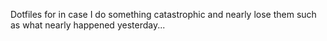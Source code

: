 Dotfiles for in case I do something catastrophic and nearly lose them such as what nearly happened yesterday...
